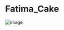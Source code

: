 # Fatima_Cake 
![image](https://github.com/user-attachments/assets/a5f6dde1-3881-4cd6-a3cc-7a30cb58d4f1)
